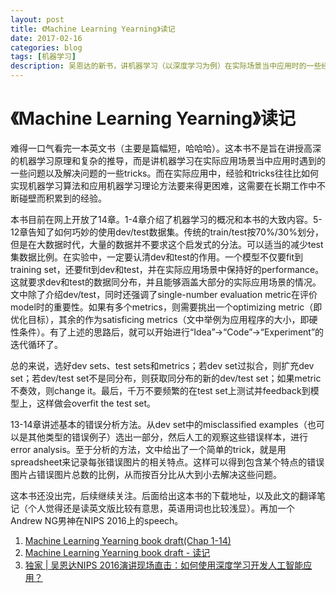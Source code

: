 ```yaml
--- 
layout: post 
title: 《Machine Learning Yearning》读记
date: 2017-02-16 
categories: blog 
tags: [机器学习] 
description: 吴恩达的新书，讲机器学习（以深度学习为例）在实际场景当中应用时的一些经验。
--- 
```


# 《Machine Learning Yearning》读记

难得一口气看完一本英文书（主要是篇幅短，哈哈哈）。这本书不是旨在讲授高深的机器学习原理和复杂的推导，而是讲机器学习在实际应用场景当中应用时遇到的一些问题以及解决问题的一些tricks。而在实际应用中，经验和tricks往往比如何实现机器学习算法和应用机器学习理论方法要来得更困难，这需要在长期工作中不断碰壁而积累到的经验。  

本书目前在网上开放了14章。1-4章介绍了机器学习的概况和本书的大致内容。5-12章告知了如何巧妙的使用dev/test数据集。传统的train/test按70%/30%划分，但是在大数据时代，大量的数据并不要求这个启发式的分法。可以适当的减少test集数据比例。在实验中，一定要认清dev和test的作用。一个模型不仅要fit到training set，还要fit到dev和test，并在实际应用场景中保持好的performance。这就要求dev和test的数据同分布，并且能够涵盖大部分的实际应用场景的情况。文中除了介绍dev/test，同时还强调了single-number evaluation metric在评价model时的重要性。如果有多个metrics，则需要挑出一个optimizing metric（即优化目标），其余的作为satisficing metrics（文中举例为应用程序的大小，即硬性条件）。有了上述的思路后，就可以开始进行“Idea”->“Code”->“Experiment”的迭代循环了。  

总的来说，选好dev sets、test sets和metrics；若dev set过拟合，则扩充dev set；若dev/test set不是同分布，则获取同分布的新的dev/test set；如果metric不奏效，则change it。最后，千万不要频繁的在test set上测试并feedback到模型上，这样做会overfit the test set。  

13-14章讲述基本的错误分析方法。从dev set中的misclassified examples（也可以是其他类型的错误例子）选出一部分，然后人工的观察这些错误样本，进行error analysis。至于分析的方法，文中给出了一个简单的trick，就是用spreadsheet来记录每张错误图片的相关特点。这样可以得到包含某个特点的错误图片占错误图片总数的比例，从而按百分比从大到小去解决这些问题。  

这本书还没出完，后续继续关注。后面给出这本书的下载地址，以及此文的翻译笔记（个人觉得还是读英文版比较有意思，英语用词也比较浅显）。再加一个Andrew NG男神在NIPS 2016上的speech。

1. [Machine Learning Yearning book draft(Chap 1-14)](http://bloglxm.oss-cn-beijing.aliyuncs.com/Machine_Learning_Yearning.pdf)
2. [Machine Learning Yearning book draft - 读记](http://mp.weixin.qq.com/s/UCqPBHvre5mn9F2in0nGlQ)
3. [独家 \| 吴恩达NIPS 2016演讲现场直击：如何使用深度学习开发人工智能应用？](http://mp.weixin.qq.com/s/ZbUCh5bi6Ech55qJR2gaxg)